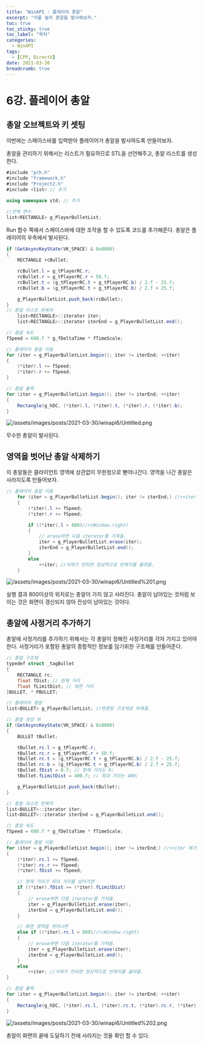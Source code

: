 ```yaml
---
title: "WinAPI : 플레이어 총알"
excerpt: "키를 눌러 총알을 발사해보자."
toc: true
toc_sticky: true
toc_label: "목차"
categories:
  - WinAPI
tags:
  - [CPP, DirectX]
date: 2021-03-30
breadcrumb: true
---
```


# 6강. 플레이어 총알

## 총알 오브젝트와 키 셋팅

이번에는 스페이스바를 입력받아 플레이어가 총알을 발사하도록 만들어보자.

총알을 관리하기 위해서는 리스트가 필요하므로 STL을 선언해주고, 총알 리스트를 생성한다.

```csharp
#include "pch.h"
#include "framework.h"
#include "Project2.h"
#include <list> // 추가

using namespace std; // 추가

//전역 변수
list<RECTANGLE> g_PlayerBulletList;
```

Run 함수 쪽에서 스페이스바에 대한 조작을 할 수 있도록 코드를 추가해준다. 총알은 플레이어의 우측에서 발사된다.

```csharp
if (GetAsyncKeyState(VK_SPACE) & 0x8000)
{
    RECTANGLE rcBullet;

    rcBullet.l = g_tPlayerRC.r;
    rcBullet.r = g_tPlayerRC.r + 50.f;
    rcBullet.t = (g_tPlayerRC.t + g_tPlayerRC.b) / 2.f - 25.f;
    rcBullet.b = (g_tPlayerRC.t + g_tPlayerRC.b) / 2.f + 25.f;

    g_PlayerBulletList.push_back(rcBullet);
}
// 총알 리스트 반복자
    list<RECTANGLE>::iterator iter;
    list<RECTANGLE>::iterator iterEnd = g_PlayerBulletList.end();

// 총알 속도
fSpeed = 600.f * g_fDeltaTime * fTimeScale;

// 플레이어 총알 이동
for (iter = g_PlayerBulletList.begin(); iter != iterEnd; ++iter)
{
    (*iter).l += fSpeed;
    (*iter).r += fSpeed;
}

// 총알 출력
for (iter = g_PlayerBulletList.begin(); iter != iterEnd; ++iter)
{
    Rectangle(g_hDC, (*iter).l, (*iter).t, (*iter).r, (*iter).b);
}
```

![/assets/images/posts/2021-03-30/winapi6/Untitled.png](/assets/images/posts/2021-03-30/winapi6/Untitled.png)

무수한 총알이 발사된다.

## 영역을 벗어난 총알 삭제하기

이 총알들은 클라이언트 영역에 상관없이 무한정으로 뻗어나간다. 영역을 나간 총알은 사라지도록 만들어보자.

```csharp
// 플레이어 총알 이동
    for (iter = g_PlayerBulletList.begin(); iter != iterEnd;) //++iter 제거
    {
        (*iter).l += fSpeed;
        (*iter).r += fSpeed;

        if ((*iter).l > 800)//rcWindow.right)
        {
            // erase하면 다음 iterator를 가져옴.
            iter = g_PlayerBulletList.erase(iter);
            iterEnd = g_PlayerBulletList.end();
        }
        else
            ++iter; //삭제가 안되면 정상적으로 반복자를 올려줌.
    }
```

![/assets/images/posts/2021-03-30/winapi6/Untitled%201.png](/assets/images/posts/2021-03-30/winapi6/Untitled%201.png)

실행 결과 800이상의 위치로는 총알이 가지 않고 사라진다. 총알이 남아있는 것처럼 보이는 것은 화면이 갱신되지 않아 잔상이 남아있는 것이다.

## 총알에 사정거리 추가하기

총알에 사정거리를 추가하기 위해서는 각 총알이 정해진 사정거리를 각자 가지고 있어야한다. 사정거리가 포함된 총알의 종합적인 정보를 담기위한 구조체를 만들어준다.

```csharp
// 총알 구조체
typedef struct _tagBullet
{
    RECTANGLE rc;
    float fDist; // 현재 거리
    float fLimitDist; // 제한 거리
}BULLET, * PBULLET;

// 플레이어 총알
list<BULLET> g_PlayerBulletList; //변경된 구조체로 바꿔줌.

// 총알 생성 부
if (GetAsyncKeyState(VK_SPACE) & 0x8000)
{
    BULLET tBullet;

    tBullet.rc.l = g_tPlayerRC.r;
    tBullet.rc.r = g_tPlayerRC.r + 50.f;
    tBullet.rc.t = (g_tPlayerRC.t + g_tPlayerRC.b) / 2.f - 25.f;
    tBullet.rc.b = (g_tPlayerRC.t + g_tPlayerRC.b) / 2.f + 25.f;
    tBullet.fDist = 0.f; // 현재 거리는 0;
    tBullet.fLimitDist = 400.f; // 최대 거리는 400;

    g_PlayerBulletList.push_back(tBullet);
}

// 총알 리스트 반복자
list<BULLET>::iterator iter;
list<BULLET>::iterator iterEnd = g_PlayerBulletList.end();

// 총알 속도
fSpeed = 600.f * g_fDeltaTime * fTimeScale;

// 플레이어 총알 이동
for (iter = g_PlayerBulletList.begin(); iter != iterEnd;) //++iter 제거
{
    (*iter).rc.l += fSpeed;
    (*iter).rc.r += fSpeed;
    (*iter).fDist += fSpeed;

    // 현재 거리가 최대 거리를 넘어가면 
    if ((*iter).fDist >= (*iter).fLimitDist)
    {
        // erase하면 다음 iterator를 가져옴.
        iter = g_PlayerBulletList.erase(iter);
        iterEnd = g_PlayerBulletList.end();
    }

    // 화면 영역을 벗어나면
    else if ((*iter).rc.l > 800)//rcWindow.right)
    {
        // erase하면 다음 iterator를 가져옴.
        iter = g_PlayerBulletList.erase(iter);
        iterEnd = g_PlayerBulletList.end();
    }
    else
        ++iter; //삭제가 안되면 정상적으로 반복자를 올려줌.
}

// 총알 출력
for (iter = g_PlayerBulletList.begin(); iter != iterEnd; ++iter)
{
    Rectangle(g_hDC, (*iter).rc.l, (*iter).rc.t, (*iter).rc.r, (*iter).rc.b);
}
```

![/assets/images/posts/2021-03-30/winapi6/Untitled%202.png](/assets/images/posts/2021-03-30/winapi6/Untitled%202.png)

총알이 화면의 끝에 도달하기 전에 사라지는 것을 확인 할 수 있다.